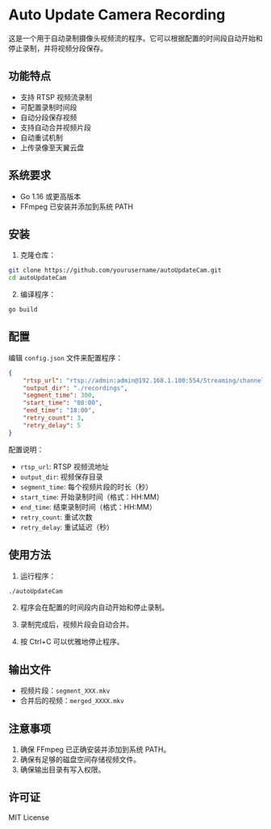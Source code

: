 # Auto Update Camera Recording

这是一个用于自动录制摄像头视频流的程序。它可以根据配置的时间段自动开始和停止录制，并将视频分段保存。

## 功能特点

- 支持 RTSP 视频流录制
- 可配置录制时间段
- 自动分段保存视频
- 支持自动合并视频片段
- 自动重试机制
- 上传录像至天翼云盘

## 系统要求

- Go 1.16 或更高版本
- FFmpeg 已安装并添加到系统 PATH

## 安装

1. 克隆仓库：
```bash
git clone https://github.com/yourusername/autoUpdateCam.git
cd autoUpdateCam
```

2. 编译程序：
```bash
go build
```

## 配置

编辑 `config.json` 文件来配置程序：

```json
{
    "rtsp_url": "rtsp://admin:admin@192.168.1.100:554/Streaming/channels/101",
    "output_dir": "./recordings",
    "segment_time": 300,
    "start_time": "08:00",
    "end_time": "18:00",
    "retry_count": 3,
    "retry_delay": 5
}
```

配置说明：
- `rtsp_url`: RTSP 视频流地址
- `output_dir`: 视频保存目录
- `segment_time`: 每个视频片段的时长（秒）
- `start_time`: 开始录制时间（格式：HH:MM）
- `end_time`: 结束录制时间（格式：HH:MM）
- `retry_count`: 重试次数
- `retry_delay`: 重试延迟（秒）

## 使用方法

1. 运行程序：
```bash
./autoUpdateCam
```

2. 程序会在配置的时间段内自动开始和停止录制。

3. 录制完成后，视频片段会自动合并。

4. 按 Ctrl+C 可以优雅地停止程序。

## 输出文件

- 视频片段：`segment_XXX.mkv`
- 合并后的视频：`merged_XXXX.mkv`

## 注意事项

1. 确保 FFmpeg 已正确安装并添加到系统 PATH。
2. 确保有足够的磁盘空间存储视频文件。
3. 确保输出目录有写入权限。

## 许可证

MIT License 